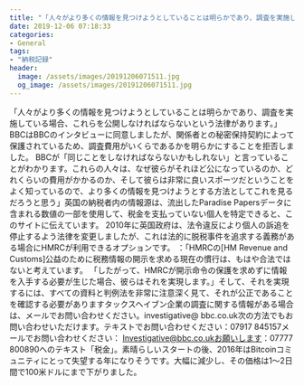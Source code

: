 ```yaml
---
title: "「人々がより多くの情報を見つけようとしていることは明らかであり、調査を実施している場合、これらを公開しなければならないという法律があります。"
date: 2019-12-06 07:18:33
categories:
- General
tags:
- "納税記録"
header:
  image: /assets/images/20191206071511.jpg
  og_image: /assets/images/20191206071511.jpg
---
```


「人々がより多くの情報を見つけようとしていることは明らかであり、調査を実施している場合、これらを公開しなければならないという法律があります。」 BBCはBBCのインタビューに同意しましたが、関係者との秘密保持契約によって保護されているため、調査費用がいくらであるかを明らかにすることを拒否しました。 BBCが「同じことをしなければならないかもしれない」と言っていることがわかります。これらの人々は、なぜ彼らがそれほど公になっているのか、どれくらいの費用がかかるのか、そして彼らは非常に良いスポーツだということをよく知っているので、より多くの情報を見つけようとする方法としてこれを見るだろうと思う」英国の納税者内の情報源は、流出したParadise Papersデータに含まれる数値の一部を使用して、税金を支払っていない個人を特定できると、このサイトに伝えています。 2010年に英国政府は、法令違反により個人の訴追を停止するよう法律を変更しましたが、これは法的に脱税事件を追求する義務がある場合にHMRCが利用できるオプションです。 ：「HMRCの[HM Revenue and Customs]公益のために税務情報の開示を求める現在の慣行は、もはや合法ではないと考えています。 「したがって、HMRCが開示命令の保護を求めずに情報を入手する必要が生じた場合、彼らはそれを実現します。」そして、それを実現するには、すべての資料と判例法を非常に注意深く見て、それが公正であることを確認する必要がありますタックスヘイブン企業の調査に関する情報がある場合は、メールでお問い合わせください。investigative@ bbc.co.uk次の方法でもお問い合わせいただけます。テキストでお問い合わせください：07917 845157メールでお問い合わせください： Investigative@bbc.co.ukお願いします：07777 800890へのテキスト「税金」。素晴らしいスタートの後、2016年はBitcoinコミュニティにとって失望する年になりそうです。大幅に減少し、その価格は1〜2日間で100米ドルにまで下がりました。
